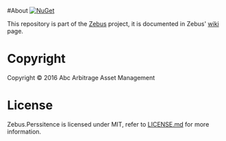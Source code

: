 #About   [![NuGet](https://buildstats.info/nuget/Zebus.Persistence)](https://www.nuget.org/packages/Zebus.Persistence/)

This repository is part of the [Zebus](https://github.com/Abc-Arbitrage/Zebus) project, it is documented in Zebus' [wiki](https://github.com/Abc-Arbitrage/Zebus/wiki) page.

# Copyright

Copyright © 2016 Abc Arbitrage Asset Management

# License

Zebus.Perssitence is licensed under MIT, refer to [LICENSE.md](https://github.com/Abc-Arbitrage/Zebus.Persistence/blob/master/LICENSE.md) for more information.
